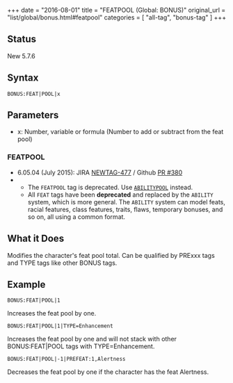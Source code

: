 +++
date = "2016-08-01"
title = "FEATPOOL (Global: BONUS)"
original_url = "list/global/bonus.html#featpool"
categories = [ "all-tag", "bonus-tag" ]
+++

## Status

New 5.7.6

## Syntax

`BONUS:FEAT|POOL|x`

## Parameters

-   x: Number, variable or formula (Number to add or
    subtract from the feat pool)



### FEATPOOL

-   6.05.04 (July 2015): JIRA
    [NEWTAG-477](http://jira.pcgen.org/browse/NEWTAG-477) / Github [PR
    \#380](https://github.com/PCGen/pcgen/pull/380)
-   -   The `FEATPOOL` tag is deprecated. Use
        [`ABILITYPOOL`](/list/global/bonus/abilitypool.html) instead.
    -   All `FEAT` tags have been **deprecated** and replaced by the
        `ABILITY` system, which is more general. The `ABILITY` system
        can model feats, racial features, class features, traits, flaws,
        temporary bonuses, and so on, all using a common format.

<div class="deprecated">

What it Does
------------

Modifies the character's feat pool total. Can be qualified by PRExxx
tags and TYPE tags like other BONUS tags.

Example
-------

`BONUS:FEAT|POOL|1`

Increases the feat pool by one.

`BONUS:FEAT|POOL|1|TYPE=Enhancement`

Increases the feat pool by one and will not stack with other
BONUS:FEAT|POOL tags with TYPE=Enhancement.

`BONUS:FEAT|POOL|-1|PREFEAT:1,Alertness`

Decreases the feat pool by one if the character has the feat Alertness.

</div>

